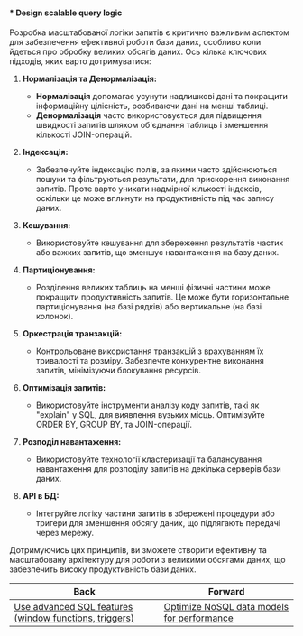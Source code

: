 #### * Design scalable query logic

Розробка масштабованої логіки запитів є критично важливим аспектом для забезпечення ефективної роботи бази даних, особливо коли йдеться про обробку великих обсягів даних. Ось кілька ключових підходів, яких варто дотримуватися:

1. **Нормалізація та Денормалізація:**
   - **Нормалізація** допомагає усунути надлишкові дані та покращити інформаційну цілісність, розбиваючи дані на менші таблиці.
   - **Денормалізація** часто використовується для підвищення швидкості запитів шляхом об'єднання таблиць і зменшення кількості JOIN-операцій.

2. **Індексація:**
   - Забезпечуйте індексацію полів, за якими часто здійснюються пошуки та фільтруються результати, для прискорення виконання запитів. Проте варто уникати надмірної кількості індексів, оскільки це може вплинути на продуктивність під час запису даних.

3. **Кешування:**
   - Використовуйте кешування для збереження результатів частих або важких запитів, що зменшує навантаження на базу даних.

4. **Партиціонування:**
   - Розділення великих таблиць на менші фізичні частини може покращити продуктивність запитів. Це може бути горизонтальне партиціонування (на базі рядків) або вертикальне (на базі колонок).

5. **Оркестрація транзакцій:**
   - Контрольоване використання транзакцій з врахуванням їх тривалості та розміру. Забезпечте конкурентне виконання запитів, мінімізуючи блокування ресурсів.

6. **Оптимізація запитів:**
   - Використовуйте інструменти аналізу коду запитів, такі як "explain" у SQL, для виявлення вузьких місць. Оптимізуйте ORDER BY, GROUP BY, та JOIN-операції.

7. **Розподіл навантаження:**
   - Використовуйте технології кластеризації та балансування навантаження для розподілу запитів на декілька серверів бази даних.

8. **АРІ в БД:**
   - Інтегруйте логіку частини запитів в збережені процедури або тригери для зменшення обсягу даних, що підлягають передачі через мережу.

Дотримуючись цих принципів, ви зможете створити ефективну та масштабовану архітектуру для роботи з великими обсягами даних, що забезпечить високу продуктивність бази даних.

| Back | Forward |
|---|---|
| [Use advanced SQL features (window functions, triggers)](/ua/senior/database/use-advanced-sql-features.md)  | [Optimize NoSQL data models for performance](/ua/senior/database/optimizing-nosql-data-models-for-performance.md) |